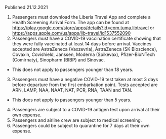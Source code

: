 Published 21.12.2021
1. Passengers must download the Liberia Travel App and complete a Health Screening Arrival Form. The app can be found at <a href="https://play.google.com/store/apps/details?id=com.tuma.libtravel">https://play.google.com/store/apps/details?id=com.tuma.libtravel</a> or <a href="https://apps.apple.com/us/apps/lib-travel/id1537552090">https://apps.apple.com/us/apps/lib-travel/id1537552090</a>
2. Passengers must have a COVID-19 vaccination certificate showing that they were fully vaccinated at least 14 days before arrival. Vaccines accepted are AstraZeneca (Vaxzevria), AstraZeneca (SK Bioscience), Covaxin, Covishield, Janssen, Moderna (Spikevax), Pfizer-BioNTech (Comirnaty), Sinopharm (BIBP) and Sinovac.
- This does not apply to passengers younger than 18 years.
3. Passengers must have a negative COVID-19 test taken at most 3 days before departure from the first embarkation point. Tests accepted are ARN, LAMP, NAA, NAAT, NAT, PCR, RNA, TAAN and TAN.
- This does not apply to passengers younger than 5 years.
4. Passengers are subject to a COVID-19 antigen test upon arrival at their own expense.
5. Passengers and airline crew are subject to medical screening.
6. Passengers could be subject to quarantine for 7 days at their own expense.